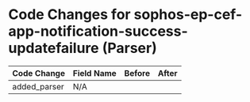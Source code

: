 # Code Changes for sophos-ep-cef-app-notification-success-updatefailure (Parser)

| Code Change | Field Name | Before | After |
|-------------|------------|--------|-------|
| added_parser | N/A |  |  |